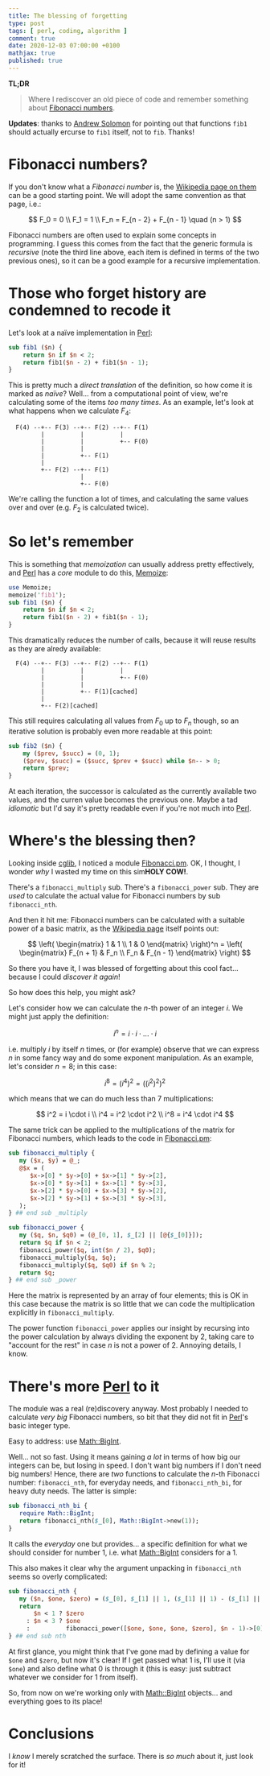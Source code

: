 ```yaml
---
title: The blessing of forgetting
type: post
tags: [ perl, coding, algorithm ]
comment: true
date: 2020-12-03 07:00:00 +0100
mathjax: true
published: true
---
```


**TL;DR**

> Where I rediscover an old piece of code and remember something about
> [Fibonacci numbers][wikifib].

**Updates**: thanks to [Andrew Solomon][] for pointing out that functions
`fib1` should actually ercurse to `fib1` itself, not to `fib`. Thanks!

# Fibonacci numbers?

If you don't know what a *Fibonacci number* is, the [Wikipedia page on
them][wikifib] can be a good starting point. We will adopt the same
convention as that page, i.e.:

$$
F_0 = 0 \\
F_1 = 1 \\
F_n = F_{n - 2} + F_{n - 1} \quad (n > 1)
$$

Fibonacci numbers are often used to explain some concepts in programming. I
guess this comes from the fact that the generic formula is *recursive* (note
the third line above, each item is defined in terms of the two previous
ones), so it can be a good example for a recursive implementation.

# Those who forget history are condemned to recode it

Let's look at a naïve implementation in [Perl][]:

```perl
sub fib1 ($n) {
    return $n if $n < 2;
    return fib1($n - 2) + fib1($n - 1);
}
```

This is pretty much a *direct translation* of the definition, so how come it
is marked as *naïve*? Well... from a computational point of view, we're
calculating some of the items *too many times*. As an example, let's look at
what happens when we calculate $F_4$:

```
  F(4) --+-- F(3) --+-- F(2) --+-- F(1)
         |          |          |
         |          |          +-- F(0)
         |          |          
         |          +-- F(1)
         |
         +-- F(2) --+-- F(1)
                    |
                    +-- F(0)
```

We're calling the function a lot of times, and calculating the same values
over and over (e.g. $F_2$ is calculated twice).

# So let's remember

This is something that *memoization* can usually address pretty effectively,
and [Perl][] has a *core* module to do this, [Memoize][]:

```perl
use Memoize;
memoize('fib1');
sub fib1 ($n) {
    return $n if $n < 2;
    return fib1($n - 2) + fib1($n - 1);
}
```

This dramatically reduces the number of calls, because it will reuse results
as they are alredy available:

```
  F(4) --+-- F(3) --+-- F(2) --+-- F(1)
         |          |          |
         |          |          +-- F(0)
         |          |          
         |          +-- F(1)[cached]
         |
         +-- F(2)[cached]
```

This still requires calculating all values from $F_0$ up to $F_n$ though, so
an iterative solution is probably even more readable at this point:

```perl
sub fib2 ($n) {
    my ($prev, $succ) = (0, 1);
    ($prev, $succ) = ($succ, $prev + $succ) while $n-- > 0;
    return $prev;
}
```

At each iteration, the successor is calculated as the currently available
two values, and the curren value becomes the previous one. Maybe a tad
*idiomatic* but I'd say it's pretty readable even if you're not much into
[Perl][].

# Where's the blessing then?

Looking inside [cglib][], I noticed a module [Fibonacci.pm][]. OK, I
thought, I wonder *why* I wasted my time on this sim**HOLY COW!**.

There's a `fibonacci_multiply` sub. There's a `fibonacci_power` sub. They
are *used* to calculate the actual value for Fibonacci numbers by sub
`fibonacci_nth`.

And then it hit me: Fibonacci numbers can be calculated with a suitable
power of a basic matrix, as the [Wikipedia page][wikifib] itself points
out:

$$
\left( \begin{matrix}
1 & 1 \\
1 & 0
\end{matrix} \right)^n = \left( \begin{matrix}
F_{n + 1} & F_n \\
F_n       & F_{n - 1}
\end{matrix} \right)
$$

So there you have it, I was blessed of forgetting about this cool fact...
because I could *discover it again*!

So how does this help, you might ask?

Let's consider how we can calculate the $n$-th power of an integer $i$. We
might just apply the definition:

$$ i^n = i \cdot i \cdot ... \cdot i $$

i.e. multiply $i$ by itself $n$ times, or (for example) observe that we
can express $n$ in some fancy way and do some exponent manipulation. As an
example, let's consider $n = 8$; in this case:

$$ i^8 = (i^4)^2 = ((i^2)^2)^2 $$

which means that we can do much less than 7 multiplications:

$$
i^2 = i \cdot i \\
i^4 = i^2 \cdot i^2 \\
i^8 = i^4 \cdot i^4
$$

The same trick can be applied to the multiplications of the matrix for
Fibonacci numbers, which leads to the code in [Fibonacci.pm][]:

```perl
sub fibonacci_multiply {
   my ($x, $y) = @_;
   @$x = (
      $x->[0] * $y->[0] + $x->[1] * $y->[2],
      $x->[0] * $y->[1] + $x->[1] * $y->[3],
      $x->[2] * $y->[0] + $x->[3] * $y->[2],
      $x->[2] * $y->[1] + $x->[3] * $y->[3],
   );
} ## end sub _multiply

sub fibonacci_power {
   my ($q, $n, $q0) = (@_[0, 1], $_[2] || [@{$_[0]}]);
   return $q if $n < 2;
   fibonacci_power($q, int($n / 2), $q0);
   fibonacci_multiply($q, $q);
   fibonacci_multiply($q, $q0) if $n % 2;
   return $q;
} ## end sub _power
```

Here the matrix is represented by an array of four elements; this is OK in
this case because the matrix is so little that we can code the
multiplication explicitly in `fibonacci_multiply`.

The power function `fibonacci_power` applies our insight by recursing into
the power calculation by always dividing the exponent by $2$, taking care to
"account for the rest" in case $n$ is not a power of $2$. Annoying details,
I know.

# There's more [Perl][] to it

The module was a real (re)discovery anyway. Most probably I needed to
calculate *very big* Fibonacci numbers, so bit that they did not fit in
[Perl][]'s basic integer type.

Easy to address: use [Math::BigInt][].

Well... not so fast. Using it means gaining *a lot* in terms of how big our
integers can be, but losing in speed. I don't want big numbers if I don't
need big numbers! Hence, there are *two* functions to calculate the $n$-th
Fibonacci number: `fibonacci_nth`, for everyday needs, and
`fibonacci_nth_bi`, for heavy duty needs. The latter is simple:

```perl
sub fibonacci_nth_bi {
   require Math::BigInt;
   return fibonacci_nth($_[0], Math::BigInt->new(1));
}
```

It calls the *everyday* one but provides... a specific definition for what
we should consider for number $1$, i.e. what [Math::BigInt][] considers for
a $1$.

This also makes it clear why the argument unpacking in `fibonacci_nth` seems
so overly complicated:

```perl
sub fibonacci_nth {
   my ($n, $one, $zero) = ($_[0], $_[1] || 1, ($_[1] || 1) - ($_[1] || 1));
   return
       $n < 1 ? $zero
     : $n < 3 ? $one
     :          fibonacci_power([$one, $one, $one, $zero], $n - 1)->[0];
} ## end sub nth
```

At first glance, you might think that I've gone mad by defining a value for
`$one` and `$zero`, but now it's clear! If I get passed what $1$ is, I'll
use it (via `$one`) and also define what $0$ is through it (this is easy:
just subtract whatever we consider for $1$ from itself).

So, from now on we're working only with [Math::BigInt][] objects... and
everything goes to its place!

# Conclusions

I *know* I merely scratched the surface. There is *so much* about it, just
look for it!

[wikifib]: https://en.wikipedia.org/wiki/Fibonacci_number
[Perl]: https://www.perl.org/
[Memoize]: https://metacpan.org/pod/Memoize
[Math::BigInt]: https://metacpan.org/pod/Math::BigInt
[cglib]: https://github.com/polettix/cglib-perl
[Fibonacci.pm]: https://github.com/polettix/cglib-perl/blob/master/Fibonacci.pm
[Andrew Solomon]: https://disqus.com/by/geekuni/
